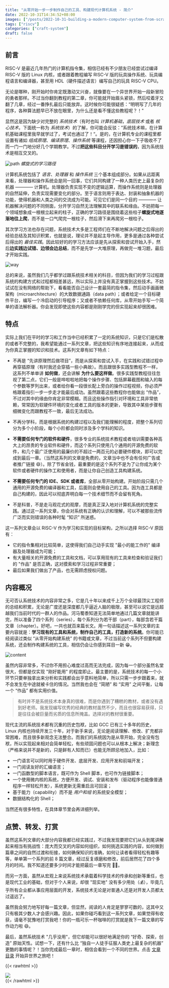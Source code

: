 ```yaml
---
title: "从零开始一步一步制作自己的工具、构建现代计算机系统 - 简介"
date: 2022-10-31T14:34:52+08:00
images: ["/posts/2022-10-31-building-a-modern-computer-system-from-scratch-step-by-step/images/mcu.jpg"]
tags: ["riscv"]
categories: ["craft-system"]
draft: false
---
```


## 前言

RISC-V 是最近几年热门的计算机指令集，相信已经有不少朋友已经尝试过编译 RISC-V 版的 Linux 内核，或者跟着教程编写 RISC-V 版的玩具操作系统、玩具编程语言和编译器，甚至用 HDL（硬件描述语言）编写自己的玩具 RISC-V CPU。

无论是哪种，刚开始时你肯定既激动又兴奋，就像要在一个异世界开始一段新冒险的勇者那样。不过当你翻到教程的第二章，你可能就开始眉头紧锁，然后咬着牙又翻了几章，经过一番挣扎最后只能放弃。这时候你可能很疑惑：“明明写了几年的程序，各种算法题早已不放在眼里，为什么还是看不懂这些教程呢？！"

显然这是因为缺少对完整的 _系统技术_（有时也叫 _计算机基础_，_底层技术_ 或者 _核心技术_，下面统一称为 _系统技术_）的了解，你可能会反驳：”系统技术嘛，在计算机基础课程里我早就学过了，考试也通过了！“。是的，在计算机专业的课程里都设置有诸如 _组成原理_、_编译原理_、_操作系统_ 等课程，还因担心你一下子吸收不了而一门一门地分好几个学期教学。不过**把这些科目分开学习是错误的**，因为系统技术是相互交叉的。

![path](images/path.zh.png)
_螺旋式的学习路径_

计算机系统包括了 _语言_、_处理器_ 和 _操作系统_ 三个基本组成部分。如果从远距离来看，处理器和操作系统会是同一回事，它们共同构建了一种人类历史上最复杂的机器 ———— 计算机。处理器负责实现不变的逻辑运算，而操作系统则是处理器的自然延伸，负责实现需要变化的部分。至于语言则用于表达、封装和抽象机器的功能，使得机器和人类之间的交流成为可能。可见它们是同一个目的 ———— 让机器解决问题的不同侧面，分开学习自然无法理解其中的联系和缘由。不妨把每一个领域想象成一根根立起来的柱子，正确的学习路径是围绕着这些柱子**螺旋式地逐渐地往上爬**，而不是一口气爬完一根柱子，然后滑下来再爬另一根柱子。

其次学习方法也存在问题，系统技术大多是工程师们在不断地解决问题之后得出的经验总结及其知识积累，也就是说，理论并不是起主导作用，更多是通过各种尝试后得出的 _最佳实践_。因此较好的的学习方法应该是先从探索和尝试开始入手，然后**边实践边试错、边领会边总结**，而不是先学一大堆原理，再做完一堆习题，最后才开始实践。

![way](images/way.zh.png)

总的来说，虽然我们几乎都学过跟系统技术相关的科目，但因为我们的学习过程跟系统的构建方式和过程都相差甚远，所以实际上并没有真正掌握到这些技术。不妨试试在没有网络的帮助下，看看能否自己设计一套最简的指令集，然后动手画画微架构（microarchitecture）的大致数据通路（data path）；或者给定一个目标硬件平台，编写一个冷启动的引导程序；又或者不依赖任何库，从零开始手写一个简单的语法解析器。你会发现即使这些内容都是刚刚学完的但实现起来却很困难。

## 特点

实际上我们在平时的学习和工作当中已经积累了一定的系统知识，只是它们是松散的或者不完整的，我希望能通过一系列文章，把这些知识有序地连接起来，从而成为你真正掌握的知识和技术。这系列文章有如下特点：

- 不再是 “先讲原理然后做项目”，而是从探索和尝试入手，在实践和试错过程中再穿插原理（有时我还会穿插一些小典故）。而且跟很多实践型教程不一样，这系列不单单讲 **如何做**，还会讲解 **为什么要这样做**。很多实践型教程往往忽视了第二点，它们一般是哗啦啦地把每个操作步骤、包括屏幕截图和输入的每个参数等罗列出来，或者给你看一段很长配上旁白的操作过程视频，你必须严格跟着指引一步一步走才能最后成功。虽然跟着这些教程你也能做出 “作品”，不过对其中的缘由你肯定非常模糊。而且这些操作指引对环境和工具非常依赖，常常因为软硬件环境的变化或者工具的版本的更新，导致其中某些步骤有细微变化而跟教程不一致，最后无法成功。

- 不再分学科，而是根据系统的构建过程以及我们能理解的程度，把整个系列切分为多个小阶段，每个小阶都会同时涉及多个学科的知识。

- **不需要任何专门的软件和硬件**，很多专业的系统技术教程或者培训需要各种高大上的昂贵的专业软件和硬件，而这个系列只使用几个通用的开源免费的软件，和几个最广泛使用的最廉价的不超过一两百元的必要硬件模块，即可以完成到最后一章。（当然这系列的文章是免费的，文章当中也不会有任何广告或者推广链接 😄）。除了节省金钱，最重要的是这个系列不是为了让你成为某个软件或者硬件的操作工和使用者，而是让你自己创造工具构建系统。

- **不需要任何专门的 IDE、SDK 或者库**，全部从零开始构建。开始阶段只需几个通用的开源免费的编译器和工具，后面则会使用自己的工具。因为连工具都是自己构建的，因此可以彻底弄明白每一个技术细节而不会留有死角。

- 不是科普，不是走马观花式的观摩，而是真正深入地对计算机系统的完整实践。通过这一系列文章，你会对系统有正确的认识和理解，可以不被那些流传广泛而实则错误的各种时髦 “知识” 所迷惑。

这一系列文章会以 RISC-V 作为学习和实现的目标架构，之所以选择 RISC-V 原因有：

- 它的指令集相对比较简单，这使得我们自己动手实现 "最小的能工作的" 编译器及处理器成为可能；
- 有大量相关的开源免费的工具和文档，可以享用现有的工具来检查和验证我们的 "作品" 是否正确，这对摸索和学习过程非常重要；
- 最后如果我们做出了产品，也无需顾虑授权问题。

## 内容概况

无可否认系统技术的内容非常之多，它是几十年以来成千上万个全球最顶尖工程师的总结和积累，无论是广度还是深度都几乎逼近人脑的极限，甚至可以说它是远超越我们当前时代的一群人的作品。河马蜀黍知道无法简单地通过几篇文章就能讲完，所以准备了四个系列（series），每个系列分为若干部（part），每部含若干篇文章（chapter）。好吧，一共也就百来篇长文。用一句话描述这一系列文章的主要内容就是：**学习现有的工具和系统，制作自己的工具，打造新的系统**。你可能已经阅读过类似 “从零开始构建系统” 的书籍或文章，不过当前这个系列不但要构建系统，还会制作构建系统的工具，相信仍会让你感到耳目一新 😁。

![content](images/content.zh.png)

虽然内容非常多，不过你不用担心难度过高而无法完成，因为每一个部分虽然名堂很大，但都是仅实现 "刚好能用" 的程度即止。最主要的是，系统技术的每一个小环节只要单独拿出来分析和实践都会出乎意料地简单，所以只需一步步跟着来，就不会发生在中途就被卡住的情况。当然我也会在 “简陋” 和 “实用” 之间平衡，让每一个 “作品” 都有实用价值。

> 有时并不是系统技术本身真的很难，而是你遇到了糟糕的教材，或者没有遇到好老师。我发现编写优秀的经典的教材虽然不少，而且也很容易获得，只是往往会被巨量而劣质的信息所掩盖。选择对的教材很重要。

现代主流的系统技术都有沉重的历史包袱，比如 GCC 已有三十多年的历史，Linux 内核也持续开发三十年，对于新手来说，无论是阅读理解、修改、扩充都非常困难，而且很多新观念无法整合。而我们的系统因为是从零开始，完全没有包袱，所以实现起来相对会简单轻松，有些顽固问题也可以从根本上解决；新理念（严格来说并不是新的，只是鲜有人知而已）也能无所顾忌地加入，比如：

- 一门语言可以同时用于硬件开发、底层开发、应用开发和前端开发；
- 一门阅读友好的汇编语言；
- 一门函数型的脚本语言，既可作为 Shell 脚本，也可作为链接脚本；
- 一个使用微内核的系统，方便开发、调试、安装和发布（驱动程序也能像普通程序一样轻松开发），系统更新无需重启且可回滚；
- 基于能力（capability）而不是 _用户和组_ 的系统安全模型；
- 数据结构化的 Shell；

当然还有很多特性，在具体章节里会再详细列举。

## 点赞、转发、打赏

虽然这系列文章的大部分内容我都已经实践过，不过我发现要把它们从头到尾讲解起来相当有挑战性：庞大而交叉的内容如何组织，如何挑选实践的内容，如何做到篇章之间的自然过渡和衔接，如何确保知识的准确，如何让读者看得轻松有趣等等，单单第一个系列的前 8 篇文章，经过反复琢磨和修改，前后居然花了四个多月的时间。我不知道还要多少时间才能把最后一章写完 😵‍💫。

而另一方面，虽然从宏观上来说系统技术承载着科学技术的传承和创新等重任，也是现代工业的基础，但对于个人来说，却很 "现实地" 没有多少用处（💰），毕竟几乎所有企业都从事应用层面的开发，系统技术无论是对普通人还是对开发人员都太过遥远了。

虽然我会努力地写好每一篇文章，但显然，阅读的人肯定是寥寥可数的，这其中又只有极其少数人才会感兴趣。因此，如果你碰巧看到这一系列文章，如果觉得有收获，请毫不犹豫地打赏我吧！你的一瓶可乐一杯咖啡的打赏就是我下一篇文章的写作动力啦 😄。

最后，虽然系统技术 "几乎没用"，但它却能可以很好地满足你的 “好奇、探索，创造” 原始天性。试想一下，还有什么比 “独自一人徒手征服人类史上最复杂的机器” 更酷的事情呢？！当你完成最后一章时，相信会看到一个不同的世界。点击 [文章目录](../2022-11-01-building-a-modern-computer-system-from-scratch-index) 开始异世界之旅吧！

{{< rawhtml >}}
<div>
    <img src="/images/subscribe-and-donate.zh.png" class="block-image image-480px"/>
</div>
{{< /rawhtml >}}